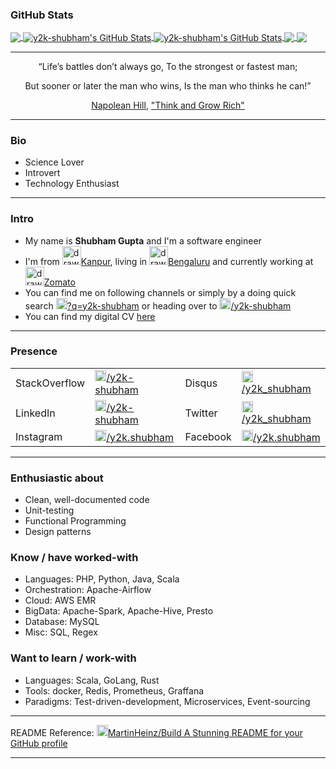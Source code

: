 ### GitHub Stats

<a href="https://www.google.com/search?q=y2k-shubham">
  <img align="center" src="https://github-readme-stats.vercel.app/api/top-langs/?username=y2k-shubham&count_private=true&theme=default_repocard" />
</a>

<a href="https://stackoverflow.com/users/3679900/y2k-shubham?tab=profile">
  <img align="center" src="https://github-readme-stats.vercel.app/api?username=y2k-shubham&show_icons=true&line_height=40&count_private=true&theme=default_repocard" alt="y2k-shubham's GitHub Stats" />
</a>

<a href="https://wakatime.com/@y2kshubham">
  <img align="center" src="https://github-readme-stats.vercel.app/api/wakatime?username=y2kshubham&show_icons=true&line_height=40&count_private=true&theme=default_repocard" alt="y2k-shubham's GitHub Stats" />
</a>

<a href="https://github.com/y2k-shubham/y2k-shubham">
  <img align="center" src="https://github-readme-stats.vercel.app/api/pin/?username=y2k-shubham&repo=go.sdrie&theme=default_repocard" />
</a>

<a href="https://github.com/y2k-shubham/y2k-shubham">
  <img align="center" src="https://github-readme-stats.vercel.app/api/pin/?username=y2k-shubham&repo=notes&theme=default_repocard" />
</a>

---------------

<p align=center> “Life’s battles don’t always go, To the strongest or fastest man;
<p align=center> But sooner or later the man who wins, Is the man who thinks he can!”
<p align=center> <a href="https://en.wikipedia.org/wiki/Napoleon_Hill">Napolean Hill</a>, <a href="https://en.wikipedia.org/wiki/Think_and_Grow_Rich">"Think and Grow Rich"</a>

---------------

### Bio

 - Science Lover
 - Introvert
 - Technology Enthusiast

---------------

### Intro

  - My name is **Shubham Gupta** and I'm a software engineer
  - I'm from <a href="https://en.wikipedia.org/wiki/Kanpur"><img src="https://cdn.w600.comps.canstockphoto.com/kanpur-city-skyline-india-drawing_csp50164192.jpg" alt="drawing" width="30"/>Kanpur</a>, living in <a href="https://en.wikipedia.org/wiki/Bangalore"><img src="https://thumbs.dreamstime.com/b/bangalore-india-asia-icon-vector-art-design-skyline-flat-city-silhouette-editable-template-emblematic-elements-city-105208704.jpg" alt="drawing" width="30"/>Bengaluru</a> and currently working at <a href="https://www.zomato.com/"><img src="https://cdn.iconscout.com/icon/free/png-512/zomato-1937646-1637644.png" alt="drawing" width="30"/>Zomato</a>
  - You can find me on following channels or simply by a doing quick search  <a href="http://google.com/search?q=y2k-shubham"><img src="https://cdn4.iconfinder.com/data/icons/new-google-logo-2015/400/new-google-favicon-512.png" alt="drawing" width="18"/>?q=y2k-shubham</a> or heading over to <a href="https://about.me/y2k-shubham"><img src="https://about.me/s3/h/favicon/favicon_70.28088041.png" alt="drawing" width="18"/>/y2k-shubham</a>
  - You can find my digital CV [here](https://stackoverflow.com/cv/y2k_shubham)

---------------

### Presence

<table cellspacing="0" cellpadding="0" style="{border: none;}">
    <tr>
        <td >
         <label style="{font-weight:bold}">StackOverflow</label>
        </td>
        <td >
         <a href="https://stackoverflow.com/users/3679900/y2k-shubham?tab=profile" ><img src="https://cdn2.iconfinder.com/data/icons/social-icons-color/512/stackoverflow-512.png" alt="drawing" width="18"/>/y2k-shubham</a>
        </td>
        <td >
         <label style="{font-weight:bold}">Disqus</label>
        </td>
        <td >
         <a href="https://disqus.com/by/y2k_shubham/"><img src="https://cdn.iconscout.com/icon/free/png-512/disqus-722686.png" alt="drawing" width="18"/>/y2k_shubham</a>
        </td>
    </tr>
    <tr>
        <td >
         <label style="{font-weight:bold}">LinkedIn</label>
        </td>
        <td >
         <a href="https://www.linkedin.com/in/y2k-shubham/" ><img src="https://image.flaticon.com/icons/png/512/174/174857.png" alt="drawing" width="18"/>/y2k-shubham</a>
        </td>
        <td >
         <label style="{font-weight:bold}">Twitter</label>
        </td>
        <td >
         <a href="https://twitter.com/y2k_shubham"><img src="https://image.flaticon.com/icons/png/32/124/124021.png" alt="drawing" width="18"/>/y2k_shubham</a>
        </td>
    </tr>
    <tr>
        <td >
         <label style="{font-weight:bold}">Instagram</label>
        </td>
        <td >
         <a href="https://www.instagram.com/y2k.shubham/" ><img src="https://instagram-brand.com/wp-content/themes/ig-branding/assets/images/ig-logo-email.png" alt="drawing" width="18"/>/y2k.shubham</a>
        </td>
        <td >
         <label style="{font-weight:bold}">Facebook</label>
        </td>
        <td >
         <a href="https://www.facebook.com/y2k.shubham"><img src="https://cdn1.iconfinder.com/data/icons/logotypes/32/square-facebook-512.png" alt="drawing" width="18"/>/y2k.shubham</a>
        </td>
    </tr>
</table>

---------------

### Enthusiastic about

 - Clean, well-documented code
 - Unit-testing
 - Functional Programming
 - Design patterns

### Know / have worked-with

 - Languages: PHP, Python, Java, Scala
 - Orchestration: Apache-Airflow
 - Cloud: AWS EMR
 - BigData: Apache-Spark, Apache-Hive, Presto
 - Database: MySQL
 - Misc: SQL, Regex

### Want to learn / work-with

 - Languages: Scala, GoLang, Rust
 - Tools: docker, Redis, Prometheus, Graffana
 - Paradigms: Test-driven-development, Microservices, Event-sourcing

---------------

README Reference: <a href="https://towardsdatascience.com/build-a-stunning-readme-for-your-github-profile-9b80434fe5d7" ><img src="https://icon-library.com/images/medium-icon/medium-icon-21.jpg" alt="drawing" width="18"/>MartinHeinz/Build A Stunning README for your GitHub profile</a>

---------------

<!--
**y2k-shubham/y2k-shubham** is a ✨ _special_ ✨ repository because its `README.md` (this file) appears on your GitHub profile.

Here are some ideas to get you started:

- 🔭 I’m currently working on ...
- 🌱 I’m currently learning ...
- 👯 I’m looking to collaborate on ...
- 🤔 I’m looking for help with ...
- 💬 Ask me about ...
- 📫 How to reach me: ...
- 😄 Pronouns: ...
- ⚡ Fun fact: ...
-->
